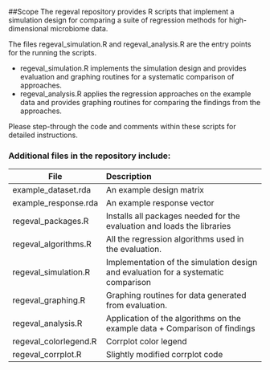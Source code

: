 ##Scope
The regeval repository provides R scripts that implement a simulation design for comparing a suite of regression methods for high-dimensional microbiome data. 

The files regeval_simulation.R and regeval_analysis.R are the entry points for the running the scripts.

* regeval_simulation.R implements the simulation design and provides evaluation and graphing routines for a systematic comparison of approaches.
* regeval_analysis.R applies the regression approaches on the example data and provides graphing routines for comparing the findings from the approaches.

Please step-through the code and comments within these scripts for detailed instructions. 
 
### Additional files in the repository include:
| File       | Description  |
| ----------|:-----------------|
|example_dataset.rda    | An example design matrix     |
|example_response.rda | An example response vector|
|regeval_packages.R| Installs all packages needed for the evaluation and loads the libraries |
|regeval_algorithms.R | All the regression algorithms used in the evaluation. |
|regeval_simulation.R| Implementation of the simulation design and evaluation for a systematic comparison|
|regeval_graphing.R| Graphing routines for data generated from evaluation. |
|regeval_analysis.R | Application of the algorithms on the example data + Comparison of findings |
|regeval_colorlegend.R | Corrplot color legend |
|regeval_corrplot.R| Slightly modified corrplot code |